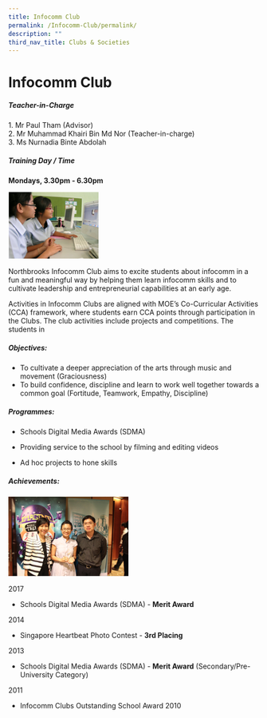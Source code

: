 ```yaml
---
title: Infocomm Club
permalink: /Infocomm-Club/permalink/
description: ""
third_nav_title: Clubs & Societies
---
```


# Infocomm Club
##### Teacher-in-Charge

1. Mr Paul Tham (Advisor)  
2\. Mr Muhammad Khairi Bin Md Nor (Teacher-in-charge)  
3\. Ms Nurnadia Binte Abdolah

##### Training Day / Time

**Mondays, 3.30pm - 6.30pm**




![](/images/infocomm.png)



Northbrooks Infocomm Club aims to excite students about infocomm in a fun and meaningful way by helping them learn infocomm skills and to cultivate leadership and entrepreneurial capabilities at an early age.

Activities in Infocomm Clubs are aligned with MOE’s Co-Curricular Activities (CCA) framework, where students earn CCA points through participation in the Clubs. The club activities include projects and competitions. The students in


##### Objectives:

*   To cultivate a deeper appreciation of the arts through music and movement (Graciousness)
*   To build confidence, discipline and learn to work well together towards a common goal (Fortitude, Teamwork, Empathy, Discipline)

##### Programmes:

*   Schools Digital Media Awards (SDMA)  
    
*   Providing service to the school by filming and editing videos
    
*   Ad hoc projects to hone skills

##### Achievements:




![](/images/infocomm2.png)



 2017

*   Schools Digital Media Awards (SDMA) - **Merit Award**
	
2014

*   Singapore Heartbeat Photo Contest - **3rd Placing**

2013

*   Schools Digital Media Awards (SDMA) - **Merit Award** (Secondary/Pre-University Category)

2011

*   Infocomm Clubs Outstanding School Award 2010

